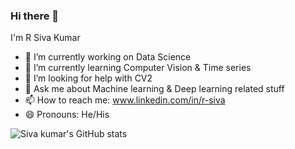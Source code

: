 ### Hi there 👋

I'm R Siva Kumar 

- 🔭 I’m currently working on Data Science
- 🌱 I’m currently learning Computer Vision & Time series
- 🤔 I’m looking for help with CV2
- 💬 Ask me about Machine learning & Deep learning related stuff
- 📫 How to reach me: www.linkedin.com/in/r-siva 
- 😄 Pronouns: He/His


![Siva kumar's GitHub stats](https://github-readme-stats.vercel.app/api?username=siva1104&show_icons=true&theme=radical)
